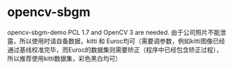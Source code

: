 # opencv-sbgm
opencv-sbgm-demo
PCL 1.7 and OpenCV 3 are needed.
由于公司照片不能泄露，所以使用时请自备数据，kitti 和 Euroc均可（需要调参数，例如kitti图像已经通过基线校准完毕，而Euroc的数据集则需要矫正（程序中已经包含矫正过程），所以推荐使用kitti数据集，彩色黑白均可）
